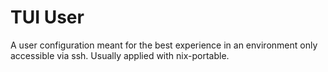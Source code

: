 # TUI User

A user configuration meant for the best experience in an environment only
accessible via ssh. Usually applied with nix-portable.
